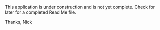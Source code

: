 This application is under construction and is not yet complete. Check for later for a completed Read Me file.

Thanks,
Nick
